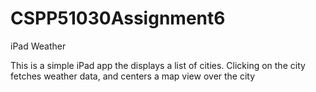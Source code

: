CSPP51030Assignment6
====================

iPad Weather

This is a simple iPad app the displays a list of cities.  Clicking on the city fetches weather data, and centers a map view over the city
